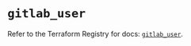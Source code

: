 # `gitlab_user`

Refer to the Terraform Registry for docs: [`gitlab_user`](https://registry.terraform.io/providers/gitlabhq/gitlab/17.1.0/docs/resources/user).
